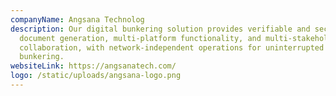 ```yaml
---
companyName: Angsana Technolog
description: Our digital bunkering solution provides verifiable and secure
  document generation, multi-platform functionality, and multi-stakeholder
  collaboration, with network-independent operations for uninterrupted
  bunkering.
websiteLink: https://angsanatech.com/
logo: /static/uploads/angsana-logo.png
---
```

